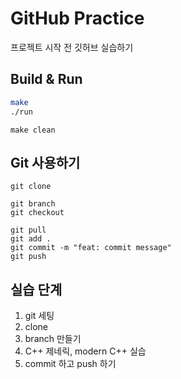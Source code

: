 # GitHub Practice

프로젝트 시작 전 깃허브 실습하기

## Build & Run
```bash
make
./run
```
```
make clean
```

## Git 사용하기
```
git clone
```
```
git branch
git checkout
```
```
git pull
git add .
git commit -m "feat: commit message"
git push
```

## 실습 단계
1. git 세팅
2. clone
3. branch 만들기
4. C++ 제네릭, modern C++ 실습
5. commit 하고 push 하기
